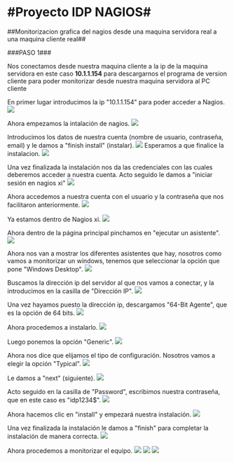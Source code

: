 #Proyecto IDP NAGIOS#
=======================
##Monitorizacion grafica del nagios desde una maquina servidora real a una maquina cliente real##

###PASO 1###

Nos conectamos desde nuestra maquina cliente a la ip de la maquina servidora en este caso **10.1.1.154** para descargarnos el programa de version cliente para poder monitorizar desde nuestra maquina servidora al PC cliente


En primer lugar introducimos la ip "10.1.1.154" para poder acceder a Nagios.
![](monitorizacion_nagios/1.PNG)

Ahora empezamos la intalación de nagios.
![](monitorizacion_nagios/2.PNG)

Introducimos los datos de nuestra cuenta (nombre de usuario, contraseña, email) y le damos a "finish install" (instalar).
![](monitorizacion_nagios/3.PNG)
Esperamos a que finalice la instalacion.
![](monitorizacion_nagios/4.PNG)

Una vez finalizada la instalación nos da las credenciales con las cuales deberemos acceder a nuestra cuenta. Acto seguido le damos a "iniciar sesión en nagios xi"
![](monitorizacion_nagios/5.PNG)

Ahora accedemos a nuestra cuenta con el usuario y la contraseña que nos facilitaron anteriormente. 
![](monitorizacion_nagios/6.PNG)

Ya estamos dentro de Nagios xi. 
![](monitorizacion_nagios/7.PNG)

Ahora dentro de la página principal pinchamos en "ejecutar un asistente".
![](monitorizacion_nagios/8.PNG)

Ahora nos van a mostrar los diferentes asistentes que hay, nosotros como vamos a monitorizar un windows, tenemos que seleccionar la opción que pone "Windows Desktop".
![](monitorizacion_nagios/9.PNG)

Buscamos la dirección ip del servidor al que nos vamos a conectar, y la introducimos en la casilla de "Dirección IP".
![](monitorizacion_nagios/10.PNG)

Una vez hayamos puesto la dirección ip, descargamos "64-Bit Agente", que es la opción de 64 bits.
![](monitorizacion_nagios/11.PNG)

Ahora procedemos a instalarlo.
![](monitorizacion_nagios/12.PNG)

Luego ponemos la opción "Generic".
![](monitorizacion_nagios/13.PNG)

Ahora nos dice que elijamos el tipo de configuración. Nosotros vamos a elegir la opción "Typical".
![](monitorizacion_nagios/14.PNG)

Le damos a "next" (siguiente).
![](monitorizacion_nagios/15.PNG)

Acto seguido en la casilla de "Password", escribimos nuestra contraseña, que en este caso es "idp1234$".
![](monitorizacion_nagios/16.PNG)

Ahora hacemos clic en "install" y empezará nuestra instalación.
![](monitorizacion_nagios/17.PNG)

Una vez finalizada la instalación le damos a "finish" para completar la instalación de manera correcta.
![](monitorizacion_nagios/18.PNG)

Ahora procedemos a monitorizar el equipo.
![](monitorizacion_nagios/19.png)
![](monitorizacion_nagios/20.png)
![](monitorizacion_nagios/21.png)
